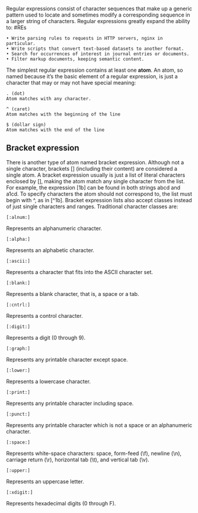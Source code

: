 Regular expressions consist of character sequences that make up a generic pattern used to locate and sometimes modify a corresponding sequence in a larger string of characters. Regular expressions greatly expand the ability to: #REs

	• Write parsing rules to requests in HTTP servers, nginx in particular.
	• Write scripts that convert text-based datasets to another format.
	• Search for occurrences of interest in journal entries or documents.
	• Filter markup documents, keeping semantic content.

The simplest regular expression contains at least one **atom**. An atom, so named because it’s the basic element of a regular expression, is just a character that may or may not have special meaning:
```
. (dot)
Atom matches with any character.

^ (caret)
Atom matches with the beginning of the line

$ (dollar sign)
Atom matches with the end of the line
```

## Bracket expression

There is another type of atom named bracket expression. Although not a single character, brackets [] (including their content) are considered a single atom. A bracket expression usually is just a list of literal characters enclosed by [], making the atom match any single character from the list. For example, the expression [1b] can be found in both strings abcd and a1cd. To specify characters the atom should not correspond to, the list must begin with ^, as in [^1b].
Bracket expression lists also accept classes instead of just single characters and ranges. Traditional character classes are:
```
[:alnum:]
```
Represents an alphanumeric character.
```
[:alpha:]
```
Represents an alphabetic character.
```
[:ascii:]
```
Represents a character that fits into the ASCII character set.
```
[:blank:]
```
Represents a blank character, that is, a space or a tab.
```
[:cntrl:]
```
Represents a control character.
```
[:digit:]
```
Represents a digit (0 through 9).
```
[:graph:]
```
Represents any printable character except space.
```
[:lower:]
```
Represents a lowercase character.
```
[:print:]
```
Represents any printable character including space.
```
[:punct:]
```
Represents any printable character which is not a space or an alphanumeric character.
```
[:space:]
```
Represents white-space characters: space, form-feed (\f), newline (\n), carriage return (\r),
horizontal tab (\t), and vertical tab (\v).
```
[:upper:]
```
Represents an uppercase letter.
```
[:xdigit:]
```
Represents hexadecimal digits (0 through F).